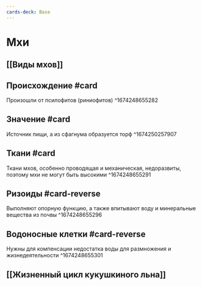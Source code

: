 ```yaml
---
cards-deck: Base
---
```


# Мхи

## [[Виды мхов]]

## Происхождение #card
Произошли от псилофитов (риниофитов)
^1674248655282

## Значение #card 
Источник пищи, а из сфагнума образуется торф
^1674250257907

## Ткани #card 
Ткани мхов, особенно проводящая и механическая, недоразвиты, поэтому мхи не могут быть высокими
^1674248655291

## Ризоиды #card-reverse
Выполняют опорную функцию, а также впитывают воду и минеральные вещества из почвы
^1674248655296

## Водоносные клетки #card-reverse 
Нужны для компенсации недостатка воды для размножения и жизнедеятельности
^1674248655301

## [[Жизненный цикл кукушкиного льна]]
